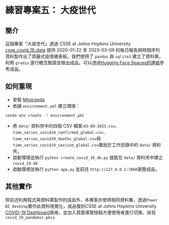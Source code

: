 # 練習專案五： 大疫世代

## 簡介

這個專案「大疫世代」透過 CSSE at Johns Hopkins University [csse_covid_19_data](https://github.com/CSSEGISandData/COVID-19/tree/master/csse_covid_19_data) 提供 2020-01-22 至 2023-03-09 的每日報告與時間序列資料製作出了頁籤式疫情儀表板。我們使用了 `pandas` 與 `sqlite3` 建立了資料庫，利用 `gradio` 進行概念驗證並做出成品。可以透過[Hugging Face Spaces的連結](https://huggingface.co/spaces/AndrewTsai0411/covid_19_pandemic)參考成品。

## 如何重現 

- 安裝 [Miniconda](https://docs.anaconda.com/miniconda/)
- 依據 `environment.yml` 建立環境：
  
```bash
conda env create -f environment.yml
```

- 將 `data/` 資料夾中的四個 CSV 檔案:`03-09-2023.csv`、`time_series_covid19_confirmed_global.csv`、`time_series_covid19_deaths_global.csv`與`time_series_covid19_vaccine_global.csv`置放於工作目錄中的 `data/` 資料夾。
- 啟動環境並執行 `python create_covid_19_db.py` 就能在 `data/` 資料夾中建立 `covid_19.db`
- 啟動環境並執行 `python app.py` 並前往 `http://127.0.0.1:7860`瀏覽成品。

## 其他實作
除前述利用程式與資料庫製作的成品外，本專案亦使用相同資料集，透過`Power BI Desktop`實作此資料視覺化，成品復刻CSSE at Johns Hopkins University [COVID-19 Dashboard](https://coronavirus.jhu.edu/map.html)風格，並加入頁面導覽按鈕方便使用者進行切換，詳見`covid_19_pandemic.pbix`
